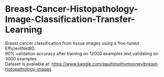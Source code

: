 # Breast-Cancer-Histopathology-Image-Classification-Transfer-Learning
Breast cancer classification from tissue images using a fine-tuned EfficientNetB0.
<br>
90% validation accuracy after training on 12000 examples and validating on 3000 examples.
<br>
Dataset is available at: https://www.kaggle.com/paultimothymooney/breast-histopathology-images
